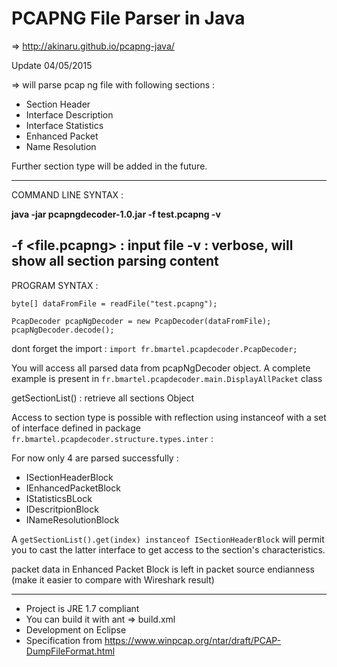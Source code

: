 # PCAPNG File Parser in Java #

=> http://akinaru.github.io/pcapng-java/

Update 04/05/2015

=> will parse pcap ng file with following sections  :
* Section Header
* Interface Description
* Interface Statistics
* Enhanced Packet
* Name Resolution

Further section type will be added in the future.

-----------------------------------------------------------------------
COMMAND LINE SYNTAX : 

<b>java -jar pcapngdecoder-1.0.jar -f test.pcapng -v</b>

-f <file.pcapng> : input file
-v               : verbose, will show all section parsing content
-----------------------------------------------------------------------
PROGRAM SYNTAX :

``byte[] dataFromFile = readFile("test.pcapng");``

``PcapDecoder pcapNgDecoder = new PcapDecoder(dataFromFile);``
``pcapNgDecoder.decode();``

dont forget the import :
``import fr.bmartel.pcapdecoder.PcapDecoder;``

You will access all parsed data from pcapNgDecoder object.
A complete example is present in ``fr.bmartel.pcapdecoder.main.DisplayAllPacket`` class

getSectionList() : retrieve all sections Object

Access to section type is possible with reflection using instanceof with a set of interface defined in package ``fr.bmartel.pcapdecoder.structure.types.inter`` :

For now only 4 are parsed successfully :

* ISectionHeaderBlock
* IEnhancedPacketBlock
* IStatisticsBLock
* IDescritpionBlock
* INameResolutionBlock

A ``getSectionList().get(index) instanceof ISectionHeaderBlock`` will permit you to cast the latter interface to get access to the section's characteristics.

packet data in Enhanced Packet Block is left in packet source endianness (make it easier to compare with Wireshark result)

-------------------------------------------------------------------------

* Project is JRE 1.7 compliant
* You can build it with ant => build.xml
* Development on Eclipse 
* Specification from https://www.winpcap.org/ntar/draft/PCAP-DumpFileFormat.html
